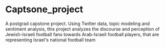 # Captsone_project
A postgrad capstone project. Using Twitter data, topic modeling and sentiment analysis, this project analyzes the discourse and perception of Jewish-Israeli football fans towards Arab-Israeli football players, that are representing Israel's national football team
